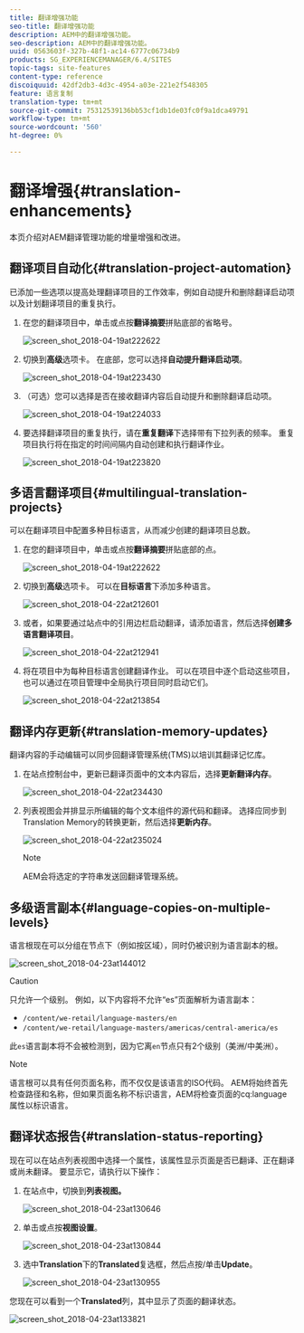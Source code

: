 ```yaml
---
title: 翻译增强功能
seo-title: 翻译增强功能
description: AEM中的翻译增强功能。
seo-description: AEM中的翻译增强功能。
uuid: 0563603f-327b-48f1-ac14-6777c06734b9
products: SG_EXPERIENCEMANAGER/6.4/SITES
topic-tags: site-features
content-type: reference
discoiquuid: 42df2db3-4d3c-4954-a03e-221e2f548305
feature: 语言复制
translation-type: tm+mt
source-git-commit: 75312539136bb53cf1db1de03fc0f9a1dca49791
workflow-type: tm+mt
source-wordcount: '560'
ht-degree: 0%

---
```



# 翻译增强{#translation-enhancements}

本页介绍对AEM翻译管理功能的增量增强和改进。

## 翻译项目自动化{#translation-project-automation}

已添加一些选项以提高处理翻译项目的工作效率，例如自动提升和删除翻译启动项以及计划翻译项目的重复执行。

1. 在您的翻译项目中，单击或点按&#x200B;**翻译摘要**&#x200B;拼贴底部的省略号。

   ![screen_shot_2018-04-19at222622](assets/screen_shot_2018-04-19at222622.jpg)

1. 切换到&#x200B;**高级**&#x200B;选项卡。 在底部，您可以选择&#x200B;**自动提升翻译启动项**。

   ![screen_shot_2018-04-19at223430](assets/screen_shot_2018-04-19at223430.jpg)

1. （可选）您可以选择是否在接收翻译内容后自动提升和删除翻译启动项。

   ![screen_shot_2018-04-19at224033](assets/screen_shot_2018-04-19at224033.jpg)

1. 要选择翻译项目的重复执行，请在&#x200B;**重复翻译**&#x200B;下选择带有下拉列表的频率。 重复项目执行将在指定的时间间隔内自动创建和执行翻译作业。

   ![screen_shot_2018-04-19at223820](assets/screen_shot_2018-04-19at223820.jpg)

## 多语言翻译项目{#multilingual-translation-projects}

可以在翻译项目中配置多种目标语言，从而减少创建的翻译项目总数。

1. 在您的翻译项目中，单击或点按&#x200B;**翻译摘要**&#x200B;拼贴底部的点。

   ![screen_shot_2018-04-19at222622](assets/screen_shot_2018-04-19at222622.jpg)

1. 切换到&#x200B;**高级**&#x200B;选项卡。 可以在&#x200B;**目标语言**&#x200B;下添加多种语言。

   ![screen_shot_2018-04-22at212601](assets/screen_shot_2018-04-22at212601.jpg)

1. 或者，如果要通过站点中的引用边栏启动翻译，请添加语言，然后选择&#x200B;**创建多语言翻译项目**。

   ![screen_shot_2018-04-22at212941](assets/screen_shot_2018-04-22at212941.jpg)

1. 将在项目中为每种目标语言创建翻译作业。 可以在项目中逐个启动这些项目，也可以通过在项目管理中全局执行项目同时启动它们。

   ![screen_shot_2018-04-22at213854](assets/screen_shot_2018-04-22at213854.jpg)

## 翻译内存更新{#translation-memory-updates}

翻译内容的手动编辑可以同步回翻译管理系统(TMS)以培训其翻译记忆库。

1. 在站点控制台中，更新已翻译页面中的文本内容后，选择&#x200B;**更新翻译内存**。

   ![screen_shot_2018-04-22at234430](assets/screen_shot_2018-04-22at234430.jpg)

1. 列表视图会并排显示所编辑的每个文本组件的源代码和翻译。 选择应同步到Translation Memory的转换更新，然后选择&#x200B;**更新内存**。

   ![screen_shot_2018-04-22at235024](assets/screen_shot_2018-04-22at235024.jpg)

   >[!NOTE]
   >
   >AEM会将选定的字符串发送回翻译管理系统。

## 多级语言副本{#language-copies-on-multiple-levels}

语言根现在可以分组在节点下（例如按区域），同时仍被识别为语言副本的根。

![screen_shot_2018-04-23at144012](assets/screen_shot_2018-04-23at144012.jpg)

>[!CAUTION]
>
>只允许一个级别。 例如，以下内容将不允许“es”页面解析为语言副本：
>
>* `/content/we-retail/language-masters/en`
>* `/content/we-retail/language-masters/americas/central-america/es`

>
>
此`es`语言副本将不会被检测到，因为它离`en`节点只有2个级别（美洲/中美洲）。

>[!NOTE]
>
>语言根可以具有任何页面名称，而不仅仅是该语言的ISO代码。 AEM将始终首先检查路径和名称，但如果页面名称不标识语言，AEM将检查页面的cq:language属性以标识语言。

## 翻译状态报告{#translation-status-reporting}

现在可以在站点列表视图中选择一个属性，该属性显示页面是否已翻译、正在翻译或尚未翻译。 要显示它，请执行以下操作：

1. 在站点中，切换到&#x200B;**列表视图。**

   ![screen_shot_2018-04-23at130646](assets/screen_shot_2018-04-23at130646.jpg)

1. 单击或点按&#x200B;**视图设置**。

   ![screen_shot_2018-04-23at130844](assets/screen_shot_2018-04-23at130844.jpg)

1. 选中&#x200B;**Translation**&#x200B;下的&#x200B;**Translated**&#x200B;复选框，然后点按/单击&#x200B;**Update**。

   ![screen_shot_2018-04-23at130955](assets/screen_shot_2018-04-23at130955.jpg)

您现在可以看到一个&#x200B;**Translated**&#x200B;列，其中显示了页面的翻译状态。

![screen_shot_2018-04-23at133821](assets/screen_shot_2018-04-23at133821.jpg)

